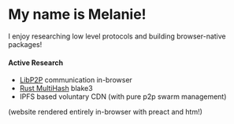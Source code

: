 # My name is Melanie!

I enjoy researching low level protocols and building browser-native packages!

#### Active Research
- [LibP2P](https://libp2p.io/) communication in-browser
- [Rust MultiHash](https://github.com/multiformats/rust-multihash) blake3
- IPFS based voluntary CDN (with pure p2p swarm management)

(website rendered entirely in-browser with preact and htm!)

